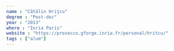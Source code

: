 ```yaml
---
name : "Cătălin Hriţcu"
degree : "Post-doc"
year : "2013"
where : "Inria Paris"
website : "https://prosecco.gforge.inria.fr/personal/hritcu/"
tags : ["alum"]
---
```

